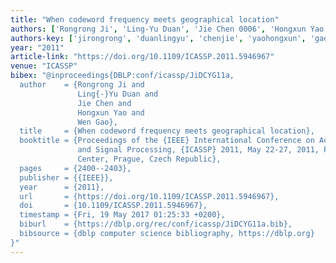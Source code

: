 ```yaml
---
title: "When codeword frequency meets geographical location"
authors: ['Rongrong Ji', 'Ling-Yu Duan', 'Jie Chen 0006', 'Hongxun Yao', 'Wen Gao 0001']
authors-key: ['jirongrong', 'duanlingyu', 'chenjie', 'yaohongxun', 'gaowen']
year: "2011"
article-link: "https://doi.org/10.1109/ICASSP.2011.5946967"
venue: "ICASSP"
bibex: "@inproceedings{DBLP:conf/icassp/JiDCYG11a,
  author    = {Rongrong Ji and
               Ling{-}Yu Duan and
               Jie Chen and
               Hongxun Yao and
               Wen Gao},
  title     = {When codeword frequency meets geographical location},
  booktitle = {Proceedings of the {IEEE} International Conference on Acoustics, Speech,
               and Signal Processing, {ICASSP} 2011, May 22-27, 2011, Prague Congress
               Center, Prague, Czech Republic},
  pages     = {2400--2403},
  publisher = {{IEEE}},
  year      = {2011},
  url       = {https://doi.org/10.1109/ICASSP.2011.5946967},
  doi       = {10.1109/ICASSP.2011.5946967},
  timestamp = {Fri, 19 May 2017 01:25:33 +0200},
  biburl    = {https://dblp.org/rec/conf/icassp/JiDCYG11a.bib},
  bibsource = {dblp computer science bibliography, https://dblp.org}
}"
---
```


